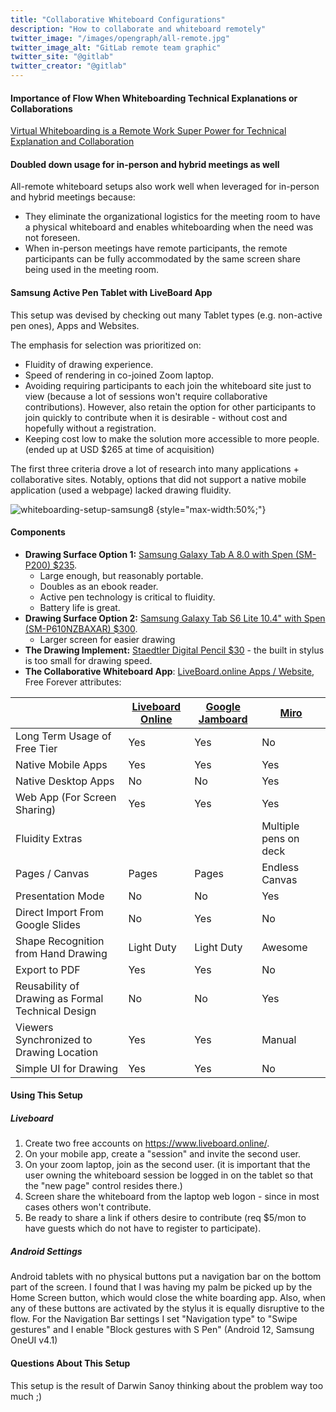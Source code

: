 ```yaml
---
title: "Collaborative Whiteboard Configurations"
description: "How to collaborate and whiteboard remotely"
twitter_image: "/images/opengraph/all-remote.jpg"
twitter_image_alt: "GitLab remote team graphic"
twitter_site: "@gitlab"
twitter_creator: "@gitlab"
---
```


#### Importance of Flow When Whiteboarding Technical Explanations or Collaborations

[Virtual Whiteboarding is a Remote Work Super Power for Technical Explanation and Collaboration](https://about.gitlab.com/blog/2022/09/01/whiteboarding-remote-work-superpower/)

#### Doubled down usage for in-person and hybrid meetings as well

All-remote whiteboard setups also work well when leveraged for in-person and hybrid meetings because:

- They eliminate the organizational logistics for the meeting room to have a physical whiteboard and enables whiteboarding when the need was not foreseen.
- When in-person meetings have remote participants, the remote participants can be fully accommodated by the same screen share being used in the meeting room.

#### Samsung Active Pen Tablet with LiveBoard App

This setup was devised by checking out many Tablet types (e.g. non-active pen ones), Apps and Websites.

The emphasis for selection was prioritized on:

- Fluidity of drawing experience.
- Speed of rendering in co-joined Zoom laptop.
- Avoiding requiring participants to each join the whiteboard site just to view (because a lot of sessions won't require collaborative contributions).  However, also retain the option for other participants to join quickly to contribute when it is desirable - without cost and hopefully without a registration.
- Keeping cost low to make the solution more accessible to more people. (ended up at USD $265 at time of acquisition)

The first three criteria drove a lot of research into many applications + collaborative sites. Notably, options that did not support a native mobile application (used a webpage) lacked drawing fluidity.

![whiteboarding-setup-samsung8](/images/all-remote/whiteboarding-setup-samsung8.jpg)
{style="max-width:50%;"}

#### Components

- **Drawing Surface Option 1:** [Samsung Galaxy Tab A 8.0 with Spen (SM-P200) $235](https://www.amazon.com/gp/product/B07TS2N27S/).
  - Large enough, but reasonably portable.
  - Doubles as an ebook reader.
  - Active pen technology is critical to fluidity.
  - Battery life is great.
- **Drawing Surface Option 2:** [Samsung Galaxy Tab S6 Lite 10.4" with Spen (SM-P610NZBAXAR) $300](https://www.amazon.com/SAMSUNG-Android-Included-Speakers-SM-P610NZBAXAR/dp/B086Z3S3MY/).
  - Larger screen for easier drawing
- **The Drawing Implement:** [Staedtler Digital Pencil $30](https://www.amazon.com/gp/product/B072N31S7C/) - the built in stylus is too small for drawing speed.
- **The Collaborative Whiteboard App**: [LiveBoard.online Apps / Website](https://www.liveboard.online/), Free Forever attributes:

|                                                   | [Liveboard Online](https://www.liveboard.online) | [Google Jamboard](https://support.google.com/jamboard/answer/7424836?hl=en) | [Miro](https://miro.com) |
| ------------------------------------------------- | ------------------------------------------------ | ------------------------------------------------------------ | ------------------------ |
| Long Term Usage of Free Tier                      | Yes                                              | Yes                                                          | No                       |
| Native Mobile Apps                                | Yes                                              | Yes                                                          | Yes                      |
| Native Desktop Apps                               | No                                               | No                                                           | Yes                      |
| Web App (For Screen Sharing)                      | Yes                                              | Yes                                                          | Yes                      |
| Fluidity Extras                                   |                                                  |                                                              | Multiple pens on deck    |
| Pages / Canvas                                    | Pages                                            | Pages                                                        | Endless Canvas           |
| Presentation Mode                                 | No                                               | No                                                           | Yes                      |
| Direct Import From Google Slides                  | No                                               | Yes                                                          | No                       |
| Shape Recognition from Hand Drawing               | Light Duty                                       | Light Duty                                                   | Awesome                  |
| Export to PDF                                     | Yes                                              | Yes                                                          | No                       |
| Reusability of Drawing as Formal Technical Design | No                                               | No                                                           | Yes                      |
| Viewers Synchronized to Drawing Location          | Yes                                              | Yes                                                          | Manual                   |
| Simple UI for Drawing                             | Yes                                              | Yes                                                          | No                       |

#### Using This Setup

##### Liveboard

1. Create two free accounts on https://www.liveboard.online/.
1. On your mobile app, create a "session" and invite the second user.
1. On your zoom laptop, join as the second user. (it is important that the user owning the whiteboard session be logged in on the tablet so that the "new page" control resides there.)
1. Screen share the whiteboard from the laptop web logon - since in most cases others won't contribute.
1. Be ready to share a link if others desire to contribute (req $5/mon to have guests which do not have to register to participate).

##### Android Settings

Android tablets with no physical buttons put a navigation bar on the bottom part of the screen. I found that I was having my palm be picked up by the Home Screen button, which would close the white boarding app. Also, when any of these buttons are activated by the stylus it is equally disruptive to the flow. For the Navigation Bar settings I set "Navigation type" to "Swipe gestures" and I enable "Block gestures with S Pen" (Android 12, Samsung OneUI v4.1)

#### Questions About This Setup

This setup is the result of Darwin Sanoy thinking about the problem way too much ;)
